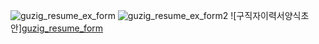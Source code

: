 ![guzig_resume_ex_form](https://github.com/yyujjin/jjob-korea/assets/148675065/35e3a17b-4fa0-474a-ae96-cac75889b3db)
![guzig_resume_ex_form2](https://github.com/yyujjin/jjob-korea/assets/148675065/f2f25840-fa07-46e1-bede-580de4e029c4)
![구직자이력서양식초안][guzig_resume_form](https://github.com/yyujjin/jjob-korea/assets/148675065/eb5d84a3-5aed-4b33-a122-e2e0c629713f)
